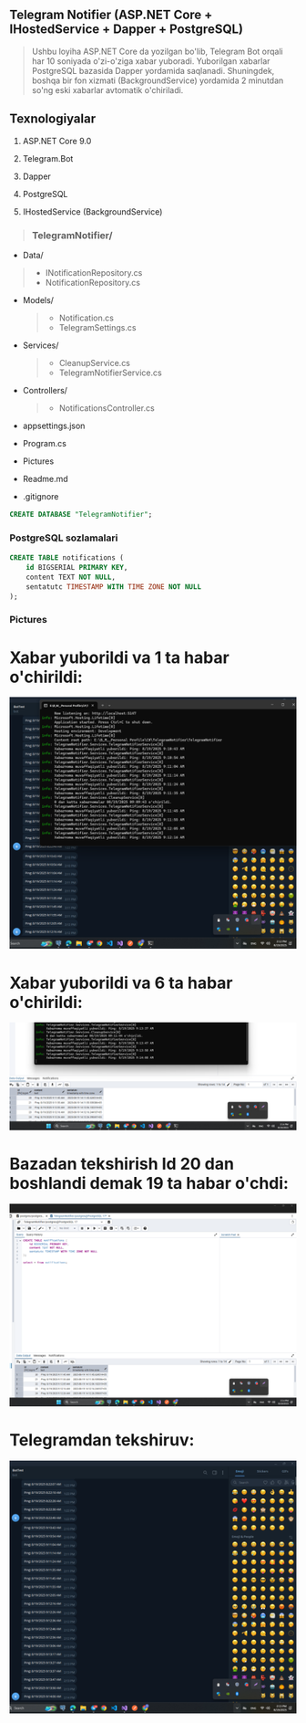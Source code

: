 ## Telegram Notifier (ASP.NET Core + IHostedService + Dapper + PostgreSQL)

> Ushbu loyiha ASP.NET Core da yozilgan bo'lib, Telegram Bot orqali har 10 soniyada o'zi-o'ziga xabar yuboradi. Yuborilgan xabarlar PostgreSQL bazasida Dapper yordamida saqlanadi. Shuningdek, boshqa bir fon xizmati (BackgroundService) yordamida 2 minutdan so'ng eski xabarlar avtomatik o'chiriladi.

## Texnologiyalar

1. ASP.NET Core 9.0

2. Telegram.Bot

3. Dapper

4. PostgreSQL

5. IHostedService (BackgroundService)

> ### TelegramNotifier/

- Data/

> - INotificationRepository.cs
> - NotificationRepository.cs

- Models/

  > - Notification.cs
  > - TelegramSettings.cs

- Services/

  > - CleanupService.cs
  > - TelegramNotifierService.cs

- Controllers/

  > - NotificationsController.cs

- appsettings.json
- Program.cs
- Pictures
- Readme.md
- .gitignore

```sql
CREATE DATABASE "TelegramNotifier";
```

### PostgreSQL sozlamalari

```sql
CREATE TABLE notifications (
    id BIGSERIAL PRIMARY KEY,
    content TEXT NOT NULL,
    sentatutc TIMESTAMP WITH TIME ZONE NOT NULL
);
```

### Pictures

# Xabar yuborildi va 1 ta habar o'chirildi:

![Pictures](./Pictures/Screenshot_1.png)

# Xabar yuborildi va 6 ta habar o'chirildi:

![Pictures](./Pictures/Screenshot_3.png)

# Bazadan tekshirish Id 20 dan boshlandi demak 19 ta habar o'chdi:

![Pictures](./Pictures/Screenshot_4.png)

# Telegramdan tekshiruv:

![Pictures](./Pictures/Screenshot_5.png)

